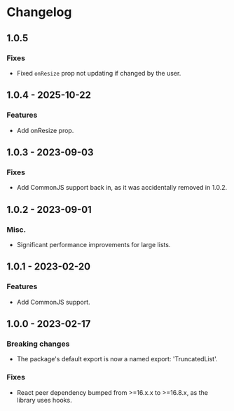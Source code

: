 # Changelog

## 1.0.5

### Fixes

- Fixed `onResize` prop not updating if changed by the user.

## 1.0.4 - 2025-10-22

### Features

- Add onResize prop.

## 1.0.3 - 2023-09-03

### Fixes

- Add CommonJS support back in, as it was accidentally removed in 1.0.2.

## 1.0.2 - 2023-09-01

### Misc.

- Significant performance improvements for large lists.

## 1.0.1 - 2023-02-20

### Features

- Add CommonJS support.

## 1.0.0 - 2023-02-17

### Breaking changes

- The package's default export is now a named export: 'TruncatedList'.

### Fixes

- React peer dependency bumped from >=16.x.x to >=16.8.x, as the library uses hooks.
